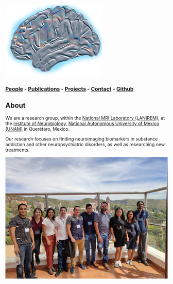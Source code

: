 ![GarzaLab](logo_garzalab2.png)

### [People](people.md) - [Publications](pub.md) - [Projects](proj1.md) - [Contact](contact.md) - [Github](https://github.com/garzalab)


## About

We are a research group, within the [National MRI Laboratory (LANIREM)](http://www.lanirem.inb.unam.mx/), at the [Institute of Neurobiology](http://inb.unam.mx/index.html), [National Autonomous University of Mexico (UNAM)](https://www.unam.mx/) in Querétaro, Mexico. 

Our research focuses on finding neuroimaging biomarkers in substance addiction and other neuropsychiatric disorders, as well as researching new treatments. 


![group photo](group4.jpg)
